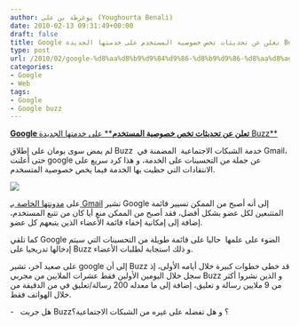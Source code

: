 ```yaml
---
author: يوغرطة بن علي (Youghourta Benali)
date: 2010-02-13 09:31:49+00:00
draft: false
title: Google تعلن عن تحديثات تخص خصوصية المستخدم على خدمتها الجديدة Buzz
type: post
url: /2010/02/google-%d8%aa%d8%b9%d9%84%d9%86-%d8%b9%d9%86-%d8%aa%d8%ad%d8%af%d9%8a%d8%ab%d8%a7%d8%aa-%d8%aa%d8%ae%d8%b5-%d8%a7%d9%84%d8%ae%d8%b5%d9%88%d8%b5%d9%8a%d8%a9-%d8%b9%d9%84%d9%89-%d8%ae%d8%af%d9%85%d8%aa/
categories:
- Google
- Web
tags:
- Google
- Google buzz
---
```


[**Google تعلن عن تحديثات تخص خصوصية المستخدم**** على خدمتها الجديدة Buzz**](https://www.it-scoop.com/2010/02/google-%d8%aa%d8%b9%d9%84%d9%86-%d8%b9%d9%86-%d8%aa%d8%ad%d8%af%d9%8a%d8%ab%d8%a7%d8%aa-%d8%aa%d8%ae%d8%b5-%d8%a7%d9%84%d8%ae%d8%b5%d9%88%d8%b5%d9%8a%d8%a9-%d8%b9%d9%84%d9%89-%d8%ae%d8%af%d9%85%d8%aa/)


لم يمض سوى يومان على إطلاق Buzz  خدمة الشبكات الاجتماعية  المضمنة في Gmail، حتى أعلنت google عن جملة من التحسينات على الخدمة، و هذا كرد سريع على الانتقادات التي حظيت بها الخدمة فيما يخص خصوصية المتسخدم.

[![](https://www.it-scoop.com/wp-content/uploads/2010/02/google-buzz-300x102.jpg)
](https://www.it-scoop.com/2010/02/google-%d8%aa%d8%b9%d9%84%d9%86-%d8%b9%d9%86-%d8%aa%d8%ad%d8%af%d9%8a%d8%ab%d8%a7%d8%aa-%d8%aa%d8%ae%d8%b5-%d8%a7%d9%84%d8%ae%d8%b5%d9%88%d8%b5%d9%8a%d8%a9-%d8%b9%d9%84%d9%89-%d8%ae%d8%af%d9%85%d8%aa/)

على [مدونتها الخاصة بـ Gmail](http://gmailblog.blogspot.com/?utm_source=us-en-gmnav&utm_medium=et&utm_content=gmnav) تشير Google إلى أنه أصبح من الممكن تسيير قائمة المتتبعين لكل عضو بشكل أفضل، فقد أصبح من الممكن منع أيا كان من تتبع المستخدم، إضافة إلى إمكانية إخفاء قائمة الأعضاء الذين يتبعهم كل عضو.

كما تلقي Google الضوء على علمها  حاليا على قائمة طويلة من التحسينات التي سيتم إدخالها تدريجيا على Buzz و ذلك استجابة لطلبات الأعضاء.

على صعيد آخر، تشير google إلى أن Buzz قد خطى خطوات كبيرة خلال أيامه الأولى، إذ سجل خلال اليومين الأولين فقط عشرات الملايين من مجربي Buzz و الذين نشروا أكثر من 9 ملايين رسالة و تعليق، إضافة إلى ما معدله 200 رسالة/تعليق في من الدقيقة من خلال الهواتف فقط.

-   هل جربت Buzz؟ و هل تفضله على غيره من الشبكات الاجتماعية؟

